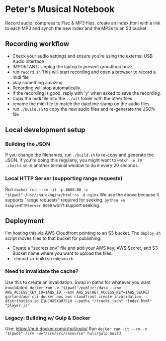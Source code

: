# Peter's Musical Notebook

Record audio, compress to Flac & MP3 files, create an index.html with a link to each MP3 and synch the new index and the MP3s to an S3 bucket.

## Recording workflow
- Check your audio settings and ensure you're using the external USB Audio interface
- IMPORTANT: Unplug the laptop to prevent groudloop buzz
- run `record.sh` This will start recording and open a browser to record a midi file
- play something amazing
- Recording will stop automatically.
- If the recording is good, reply with 'y' when asked to save the recording.
- Copy the midi file into the `../all` folder with the other files
- rename the midi file to match the datetime stamp on the audio files
- run `./build.sh` to copy the new audio files and re-generate the JSON file

## Local development setup

### Building the JSON
If you change the filenames, run `./build.sh` to re-copy and generate the JSON. If you're doing this regularly, you might want to `watch -n 20 ./build.sh` in another terminal window to do it every 20 seconds.

### Local HTTP Server (supporting range requests)
Run `docker run --rm -it -p 8080:80 -v "$(pwd)":/usr/share/nginx/html:ro -d nginx`
We use the above because it supports "range requests" required for seeking. `python -m SimpleHTTPServer 8000` won't support seeking.


## Deployment
I'm hosting this via AWS Cloudfront pointing to an S3 bucket. The `deploy.sh` script moves files to that bucket for publishing. 
- Create a "secrets.env" file and add your AWS key, AWS Secret, and S3 Bucket name where you want to upload the files.
- `chmod +x build.sh mkjson.rb 

### Need to invalidate the cache?
Use this to create an invalidation. Swap in paths for whatever you want invalidated.
`docker run -v "$(pwd)"/public:/data --env AWS_ACCESS_KEY_ID=$AWS_ID --env AWS_SECRET_ACCESS_KEY=$AWS_SECRET garland/aws-cli-docker aws aws cloudfront create-invalidation --distribution-id E1UCHX5XQ0751H --paths "/tracks.json" "index.html" "player.js"`


### Legacy: Building w/ Gulp & Docker
Use: https://hub.docker.com/r/huli/gulp/
Run `docker run -it --rm -v "$(pwd)":/srv -w="/srv/src/resource" huli/gulp build`
